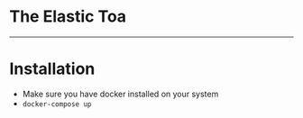 # The Elastic Toa
-------------------

# Installation 

- Make sure you have docker installed on your system
- ```docker-compose up```
